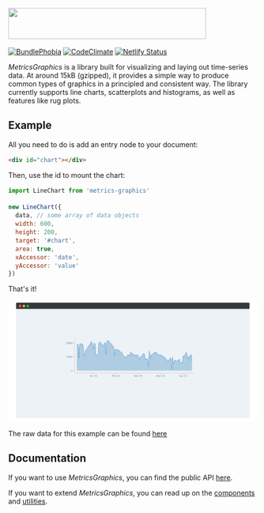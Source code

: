<a href="http://metricsgraphicsjs.org/"><img src="http://metricsgraphicsjs.org/images/logo.svg" hspace="0" vspace="0" width="400" height="63"></a>

[![BundlePhobia](https://badgen.net/bundlephobia/minzip/mg2)](https://bundlephobia.com/result?p=mg2) [![CodeClimate](https://api.codeclimate.com/v1/badges/dc22d28ce4d8bece4504/maintainability)](https://codeclimate.com/github/jens-ox/metrics-graphics/maintainability) [![Netlify Status](https://api.netlify.com/api/v1/badges/797ef16b-da9e-461f-851b-e50ddfd905ab/deploy-status)](https://app.netlify.com/sites/affectionate-benz-6e3cf9/deploys)

*MetricsGraphics* is a library built for visualizing and laying out time-series data. At around 15kB (gzipped), it provides a simple way to produce common types of graphics in a principled and consistent way. The library currently supports line charts, scatterplots and histograms, as well as features like rug plots.

## Example

All you need to do is add an entry node to your document:

```html
<div id="chart"></div>
```

Then, use the id to mount the chart:

```js
import LineChart from 'metrics-graphics'

new LineChart({
  data, // some array of data objects
  width: 600,
  height: 200,
  target: '#chart',
  area: true,
  xAccessor: 'date',
  yAccessor: 'value'
})
```

That's it!

![Sample Screenshot](.img/screenshot.png)

The raw data for this example can be found [here](packages/examples/src/assets/data/ufoSightings.js)

## Documentation

If you want to use *MetricsGraphics*, you can find the public API [here](packages/lib/docs/API.md).

If you want to extend *MetricsGraphics*, you can read up on the [components](packages/lib/docs/Components.md) and [utilities](packages/lib/docs/Utility.md).
